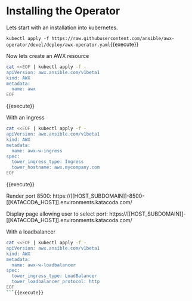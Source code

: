 
# Installing the Operator


Lets start with an installation into kubernetes.

`kubectl apply -f https://raw.githubusercontent.com/ansible/awx-operator/devel/deploy/awx-operator.yaml`{{execute}}


Now lets create an AWX resource

```bash
cat <<EOF | kubectl apply -f -
apiVersion: awx.ansible.com/v1beta1
kind: AWX
metadata:
  name: awx
EOF
```
{{execute}}

With an ingress

```bash
cat <<EOF | kubectl apply -f -
apiVersion: awx.ansible.com/v1beta1
kind: AWX
metadata:
  name: awx-w-ingress
spec:
  tower_ingress_type: Ingress
  tower_hostname: awx.mycompany.com
EOF
```
{{execute}}


<!-- # `[[HOST_IP]]`{{execute}} -->

Render port 8500: https://[[HOST_SUBDOMAIN]]-8500-[[KATACODA_HOST]].environments.katacoda.com/

Display page allowing user to select port: https://[[HOST_SUBDOMAIN]]-[[KATACODA_HOST]].environments.katacoda.com/


With a loadbalancer

```bash
cat <<EOF | kubectl apply -f -
apiVersion: awx.ansible.com/v1beta1
kind: AWX
metadata:
  name: awx-w-loadbalancer
spec:
  tower_ingress_type: LoadBalancer
  tower_loadbalancer_protocol: http
EOF
```{{execute}}

